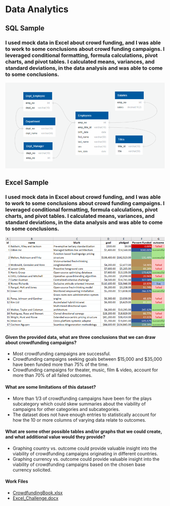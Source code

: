 # Data Analytics
## SQL Sample
### I used mock data in Excel about crowd funding, and I was able to work to some conclusions about crowd funding campaigns. I leveraged conditional formatting, formula calculations, pivot charts, and pivot tables. I calculated means, variances, and standard deviations, in the data analysis and was able to come to some conclusions.
![erd.gif](SQL/erd.gif)
## Excel Sample
### I used mock data in Excel about crowd funding, and I was able to work to some conclusions about crowd funding campaigns. I leveraged conditional formatting, formula calculations, pivot charts, and pivot tables. I calculated means, variances, and standard deviations, in the data analysis and was able to come to some conclusions.
![crowd.gif](Excel/crowd.gif)
#### Given the provided data, what are three conclusions that we can draw about crowdfunding campaigns?
 - Most crowdfunding campaigns are successful.
 - Crowdfunding campaigns seeking goals between $15,000 and $35,000 have been funded more than 75% of the time.
 - Crowdfunding campaigns for theater, music, film & video, account for more than 70% of all failed outcomes.
#### What are some limitations of this dataset?
 - More than 1/3 of crowdfunding campaigns have been for the plays subcategory which could skew summaries about the viability of campaigns for other categories and subcategories.
 - The dataset does not have enough entries to statistically account for how the 10 or more columns of varying data relate to outcomes.
#### What are some other possible tables and/or graphs that we could create, and what additional value would they provide?
 - Graphing country vs. outcome could provide valuable insight into the viability of crowdfunding campaigns originating in different countries.
 - Graphing currency vs. outcome could provide valuable insight into the viability of crowdfunding campaigns based on the chosen base currency solicited.
#### Work Files
- [CrowdfundingBook.xlsx](Excel/work_files/CrowdfundingBook.xlsx)
- [Excel_Challenge.docx](Excel/work_files/Excel_Challenge.docx)
